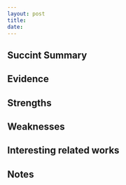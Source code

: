 ```yaml
---
layout: post
title: 
date: 
---
```


## Succint Summary ##

## Evidence ## 

## Strengths ## 

## Weaknesses ## 

## Interesting related works ## 

## Notes ## 